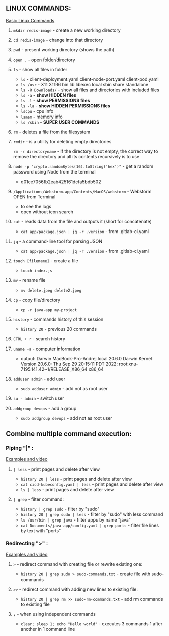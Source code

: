 ## LINUX COMMANDS:
[Basic Linux Commands](https://techworld-with-nana.teachable.com/courses/devops-bootcamp/lectures/32580253)

1. `mkdir redis-image` - create a new working directory

2. `cd redis-image` - change into that directory

3. `pwd` - present working directory (shows the path)

4. `open .` - open folder/directory 

5. `ls` - show all files in folder

   * `ls` - client-deployment.yaml	client-node-port.yaml	client-pod.yaml
   * `ls /usr` - X11		X11R6		bin		lib		libexec		local		sbin		share		standalone
   * `ls -R Downloads/` - show all files and directories with included files
   * `ls -a` - **show HIDDEN files**
   * `ls -l` - **show PERMISSIONS files**
   * `ls -la` - **show HIDDEN PERMISSIONS files**
   * `lscpu` - cpu info
   * `lsmem` - memory info
   * `ls /sbin` - **SUPER USER COMMANDS**

6. `rm` - deletes a file from the filesystem

7. `rmdir` - is a utility for deleting empty directories

   `rm -r directoryname` - If the directory is not empty, the correct way to remove the directory and all its contents recursively is to use

8. `node -p "crypto.randomBytes(16).toString('hex')"` - get a random password using Node from the terminal
   * d01ce7056fb2eab425161dcfa5bdb502

9. `/Applications/Webstorm.app/Contents/MacOS/webstorm` - Webstorm OPEN from Terminal
   * to see the logs
   * open without icon search

10. `cat` - reads data from the file and outputs it (short for concatenate)
    * `cat app/package.json | jq -r .version` - from .gitlab-ci.yaml

11. `jq` - a command-line tool for parsing JSON
    * `cat app/package.json | jq -r .version` - from .gitlab-ci.yaml

12. `touch [filename]` - create a file
    * `touch index.js`

13. `mv` - rename file
    * `mv delete.jpeg delete2.jpeg`

14. `cp` - copy file/directory
    * `cp -r java-app my-project`

15. `history` - commands history of this session
    * `history 20` - previous 20 commands

16. `CTRL + r` - search history

17. `uname -a` - computer information
    * output: Darwin MacBook-Pro-Andrej.local 20.6.0 Darwin Kernel Version 20.6.0: Thu Sep 29 20:15:11 PDT 2022; root:xnu-7195.141.42~1/RELEASE_X86_64 x86_64

18. `adduser admin` - add user
    * `sudo adduser admin` - add not as root user

19. `su - admin` - switch user

20. `addgroup devops` - add a group
    * `sudo addgroup devops` - add not as root user

## Combine multiple command execution:
### Piping "|" :
[Examples and video](https://techworld-with-nana.teachable.com/courses/1108792/lectures/32582297)

1. `| less` - print pages and delete after view
    * `history 20 | less` - print pages and delete after view
    * `cat cicd-kubeconfig.yaml | less` - print pages and delete after view
    * `ls | less` - print pages and delete after view 


2. `| grep` - filter command:
    * `history | grep sudo` - filter by "sudo"
    * `history 20 | grep sudo | less` - filter by "sudo" with less command
    * `ls /usr/bin | grep java` - filter apps by name "java"
    * `cat Documents/java-app/config.yaml | grep ports` - filter file lines by text with "ports"


### Redirecting ">" :
[Examples and video](https://techworld-with-nana.teachable.com/courses/1108792/lectures/32582297)

1. `>` - redirect command with creating file or rewrite existing one:
    * `history 20 | grep sudo > sudo-commands.txt` - create file with sudo-commands


2. `>>` - redirect command with adding new lines to existing file:
   * `history 20 | grep rm >> sudo-rm-commands.txt` - add rm commands to existing file


3. `;` - when using independent commands
   * `clear; sleep 1; echo "Hello world"` - executes 3 commands 1 after another in 1 command line 
